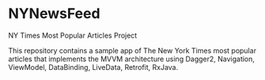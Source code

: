 # NYNewsFeed
NY Times Most Popular Articles Project

This repository contains a sample app of The New York Times most popular articles that implements the MVVM architecture using Dagger2, Navigation, ViewModel, DataBinding, LiveData, Retrofit, RxJava. 
